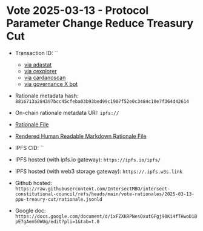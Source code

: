 
# Vote 2025-03-13 - Protocol Parameter Change Reduce Treasury Cut

- Transaction ID: ``
  - [via adastat](https://adastat.net/transactions/)
  - [via cexplorer](https://cexplorer.io/tx//governance#data)
  - [via cardanoscan](https://cardanoscan.io/vote/)
  - [via governance X bot](https://x.com/GovActions/status/)

- Rationale metadata hash: `8816713a284397bcc45cfeba03b93bed99c1907f52e0c3484c10e7f364d42614`
- On-chain rationale metadata URI: `ipfs://`

- [Rationale File](./rationale.jsonld)
- [Rendered Human Readable Markdown Rationale File](./rationale.jsonld.md)
- IPFS CID: ``
- IPFS hosted (with ipfs.io gateway): `https://ipfs.io/ipfs/`
- IPFS hosted (with web3 storage gateway): `https://.ipfs.w3s.link`

- Github hosted: `https://raw.githubusercontent.com/IntersectMBO/intersect-constitutional-council/refs/heads/main/vote-rationales/2025-03-13-ppu-treaury-cut/rationale.jsonld`
- Google doc: `https://docs.google.com/document/d/1xFZXKRPNesOxutGFgj90Ki4fTHwoD1BpE7gAem50WUg/edit?pli=1&tab=t.0`

